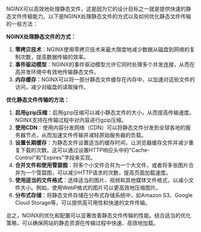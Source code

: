 NGINX可以高效地处理静态文件，这是因为它的设计目标之一就是提供快速的静态文件传输能力。以下是NGINX处理静态文件的方式以及如何优化静态文件传输的一些方法：



**NGINX处理静态文件的方式：**

1.  **零拷贝技术**：NGINX使用零拷贝技术来最大限度地减少数据从磁盘到网络的复制次数，提高数据传输的效率。 
2.  **事件驱动模型**：NGINX的事件驱动模型允许它同时处理多个并发连接，从而在高并发环境中有效地传输静态文件。 
3.  **内存缓存**：NGINX可以将一部分静态文件缓存在内存中，以加速对这些文件的访问，减少对磁盘的读取操作。 



**优化静态文件传输的方法：**

1.  **启用gzip压缩**：启用gzip压缩可以减小静态文件的大小，从而提高传输速度。NGINX支持在传输过程中对内容进行gzip压缩。 
2.  **使用CDN**：使用内容分发网络（CDN）可以将静态文件分发到全球各地的服务器节点，从而加速文件传输并减轻原始服务器的负载。 
3.  **设置长期缓存**：为静态文件设置适当的缓存时间，让浏览器缓存文件并减少重复下载的次数。这可以通过设置HTTP响应头中的"Cache-Control"和"Expires"字段来实现。 
4.  **合并文件和使用雪碧图**：将多个小文件合并为一个大文件，或者将多张图片合并为一个雪碧图，可以减少HTTP请求的次数，提高页面加载速度。 
5.  **使用适当的文件格式**：选择适当的图片、视频和其他媒体文件格式，以减小文件大小。例如，使用WebP格式的图片可以更高效地压缩图片。 
6.  **分布式存储**：将静态文件存储在分布式存储系统中，如Amazon S3、Google Cloud Storage等，可以提供高可用性和快速的文件传输。 



总之，NGINX的优化和配置可以显著改善静态文件传输的性能。结合适当的优化策略，可以确保网站的静态资源在传输过程中快速、高效地加载。

